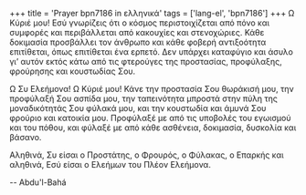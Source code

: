 +++
title = 'Prayer bpn7186 in ελληνικά'
tags = ['lang-el', 'bpn7186']
+++
Ω Κύριέ µου! Εσύ γνωρίζεις ότι ο κόσµος περιστοιχίζεται από πόνο και συµφορές και περιβάλλεται από κακουχίες και στενοχώριες. Κάθε δοκιµασία προσβάλλει τον άνθρωπο και κάθε φοβερή αντιξοότητα επιτίθεται, όπως επιτίθεται ένα ερπετό. ∆εν υπάρχει καταφύγιο και άσυλο γι’ αυτόν εκτός κάτω από τις φτερούγες της προστασίας, προφύλαξης, φρούρησης και κουστωδίας Σου.

Ω Συ Ελεήµονα! Ω Κύριέ µου! Κάνε την προστασία Σου θωράκισή µου, την προφύλαξή Σου ασπίδα µου, την ταπεινότητα µπροστά στην πύλη της µοναδικότητάς Σου φύλακά µου, και την κουστωδία και άµυνά Σου φρούριο και κατοικία µου. Προφύλαξέ µε από τις υποβολές του εγωισµού και του πόθου, και φύλαξέ µε από κάθε ασθένεια, δοκιµασία, δυσκολία και βάσανο.

Αληθινά, Συ είσαι ο Προστάτης, ο Φρουρός, ο Φύλακας, ο Επαρκής και αληθινά, Εσύ είσαι ο Ελεήµων του Πλέον Ελεήµονα.

-- Abdu'l-Bahá
